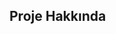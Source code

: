 ## Proje Hakkında

<!-- Açıkçası kurguyu yapmakta biraz zorlandım. Cuma günü teslim için söz vermiştim ama teslim tarihi cumartesi oldu. Teknik olarak JS hakimiyetim çok iyi olmadığı için; bazı kısımları tam istediğiniz gibi yapamadım, bazı kısımlarda ise biraz fazla zaman harcadım. Dolayısıyla teslim için biraz gecikme yaşadım.

Açıklama satırlarını en son yazdım. Bu yüzden anlamlı bir şekilde yazamamış olabilirim. Redux ve Webpack'i de yeterli bilgiye sahip olmadığım için kullanmadım.

İş görüşmesinde de bahsettiğim gibi; ES6 ve React konusunda jr. seviyedeyim.

Sonuç olarak tamamen taskta belirttiğiniz gibi olmadı ama yine de birşeyler yapabildiğimi düşünüyorum.

Teşekkürler.  -->

 
<!-- Mehmet Remzi Türk  -->